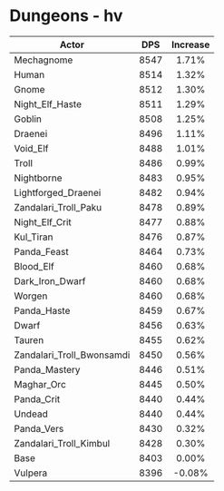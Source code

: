 # Dungeons - hv
| Actor | DPS | Increase |
|---|:---:|:---:|
|Mechagnome|8547|1.71%|
|Human|8514|1.32%|
|Gnome|8512|1.30%|
|Night_Elf_Haste|8511|1.29%|
|Goblin|8508|1.25%|
|Draenei|8496|1.11%|
|Void_Elf|8488|1.01%|
|Troll|8486|0.99%|
|Nightborne|8483|0.95%|
|Lightforged_Draenei|8482|0.94%|
|Zandalari_Troll_Paku|8478|0.89%|
|Night_Elf_Crit|8477|0.88%|
|Kul_Tiran|8476|0.87%|
|Panda_Feast|8464|0.73%|
|Blood_Elf|8460|0.68%|
|Dark_Iron_Dwarf|8460|0.68%|
|Worgen|8460|0.68%|
|Panda_Haste|8459|0.67%|
|Dwarf|8456|0.63%|
|Tauren|8455|0.62%|
|Zandalari_Troll_Bwonsamdi|8450|0.56%|
|Panda_Mastery|8446|0.51%|
|Maghar_Orc|8445|0.50%|
|Panda_Crit|8440|0.44%|
|Undead|8440|0.44%|
|Panda_Vers|8430|0.32%|
|Zandalari_Troll_Kimbul|8428|0.30%|
|Base|8403|0.00%|
|Vulpera|8396|-0.08%|
